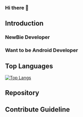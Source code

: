 ### Hi there 👋

## Introduction
### NewBie Developer
### Want to be Android Developer 

## Top Languages
[![Top Langs](https://github-readme-stats.vercel.app/api/top-langs/?username=KanuKim97&layout=compact)](https://github.com/anuraghazra/github-readme-stats)

## Repository

## Contribute Guideline
